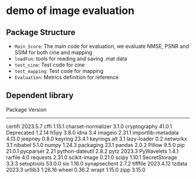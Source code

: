 # demo of image evaluation

## Package Structure
* `Main_Score`: The main code for evaluation, we evaluate NMSE, PSNR and SSIM for both cine and mapping
* `loadFun`: tools for reading and saving .mat data
* `test_cine`: Test code for cine
* `test_mapping`: Test code for mapping
* `Evaluation`: Metrics definition for reference

## Dependent library 
Package            Version
------------------ ---------
certifi            2023.5.7
cffi               1.15.1
charset-normalizer 3.1.0
cryptography       41.0.1
Deprecated         1.2.14
h5py               3.8.0
idna               3.4
imageio            2.31.1
importlib-metadata 4.13.0
jeepney            0.8.0
keyring            23.4.1
keyrings.alt       3.1
lazy-loader        0.2
networkx           3.1
nibabel            5.1.0
numpy              1.24.3
packaging          23.1
pandas             2.0.2
Pillow             9.5.0
pip                21.0.1
pycparser          2.21
python-dateutil    2.8.2
pytz               2023.3
PyWavelets         1.4.1
rarfile            4.0
requests           2.31.0
scikit-image       0.21.0
scipy              1.10.1
SecretStorage      3.3.3
setuptools         53.0.0
six                1.16.0
synapseclient      2.7.2
tifffile           2023.4.12
tzdata             2023.3
urllib3            1.26.16
wheel              0.36.2
wrapt              1.15.0
zipp               3.15.0
